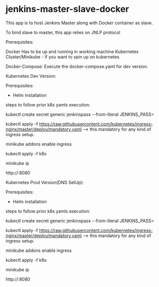 # jenkins-master-slave-docker

This app is to host Jenkins Master along with Docker container as slave.

To bind slave to master, this app relies on JNLP protocol

Prerequisites:

Docker Has to be up and running in working machine
Kubernetes Cluster/Minikube - if you want to spin up on kubernetes.


Docker-Compose:
Execute the docker-compose.yaml for dev version. 


Kubernetes Dev Version:

Prerequisites: 

- Helm installation

steps to follow prior k8s yamls execution:

kubectl create secret generic jenkinspass --from-literal JENKINS_PASS=<password>

kubectl apply -f https://raw.githubusercontent.com/kubernetes/ingress-nginx/master/deploy/mandatory.yaml  —> this mandatory for any kind of ingress setup.

minikube addons enable ingress

kubectl apply -f k8s

minikube ip

http://<minikube-ip>:8080


Kubernetes Prod Version(DNS SetUp):

Prerequisites: 

- Helm installation

steps to follow prior k8s yamls execution:

kubectl create secret generic jenkinspass --from-literal JENKINS_PASS=<password>

kubectl apply -f https://raw.githubusercontent.com/kubernetes/ingress-nginx/master/deploy/mandatory.yaml  —> this mandatory for any kind of ingress setup.

minikube addons enable ingress

kubectl apply -f k8s

minikube ip

http://<minikube-ip>:8080


